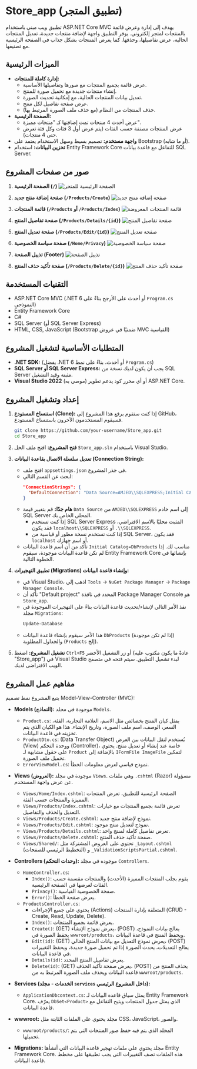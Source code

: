 # Store_app (تطبيق المتجر)

تطبيق ويب مبني باستخدام ASP.NET Core MVC يهدف إلى إدارة وعرض قائمة بالمنتجات لمتجر إلكتروني. يوفر التطبيق واجهة لإضافة منتجات جديدة، تعديل المنتجات الحالية، عرض تفاصيلها، وحذفها. كما يعرض المنتجات بشكل جذاب في الصفحة الرئيسية مع تصنيفها.

## الميزات الرئيسية

*   **إدارة كاملة للمنتجات:**
    *   عرض قائمة بجميع المنتجات مع صورها وتفاصيلها الأساسية.
    *   إنشاء منتجات جديدة مع تحميل صورة للمنتج.
    *   تعديل بيانات المنتجات الحالية، مع إمكانية تحديث الصورة.
    *   عرض صفحة تفاصيل لكل منتج.
    *   حذف المنتجات من النظام (مع حذف ملف الصورة المرتبط بها).
*   **الصفحة الرئيسية:**
    *   عرض أحدث 4 منتجات تمت إضافتها كـ "منتجات مميزة".
    *   عرض المنتجات مصنفة حسب الفئات (يتم عرض أول 3 فئات وكل فئة تعرض حتى 4 منتجات).
*   **واجهة مستخدم:** تصميم بسيط وسهل الاستخدام يعتمد على Bootstrap (أو ما شابه).
*   **تخزين البيانات:** استخدام Entity Framework Core للتفاعل مع قاعدة بيانات SQL Server.

## صور من صفحات المشروع

1.  **الصفحة الرئيسية (`/`)**
    ![الصفحة الرئيسية للمتجر](screenshots/home-page-slider.png)

2.  **صفحة إضافة منتج جديد (`/Products/Create`)**
    ![صفحة إضافة منتج جديد](screenshots/create-new-product.png)

3.  **قائمة المنتجات (`/Products` أو `/Products/Index`)**
    ![قائمة المنتجات المعروضة](screenshots/product-list.png)

4.  **صفحة تفاصيل المنتج (`/Products/Details/{id}`)**
    ![صفحة تفاصيل المنتج](screenshots/product-details.png)

5.  **صفحة تعديل المنتج (`/Products/Edit/{id}`)**
    ![صفحة تعديل المنتج](screenshots/edit-product.png)

6.  **صفحة سياسة الخصوصية (`/Home/Privacy`)**
    ![صفحة سياسة الخصوصية](screenshots/privacy-policy.png)

7.  **تذييل الصفحة (Footer)**
    ![تذييل الصفحة](screenshots/footer.png)

8.  **صفحة تأكيد حذف المنتج (`/Products/Delete/{id}`)**
    ![صفحة تأكيد حذف المنتج](screenshots/delete-product-confirmation.png)

## التقنيات المستخدمة

*   ASP.NET Core MVC (.NET 6 أو أحدث على الأرجح بناءً على `Program.cs` النموذجي)
*   Entity Framework Core
*   C#
*   SQL Server (أو SQL Server Express)
*   HTML, CSS, JavaScript (Bootstrap ضمنيًا في عروض MVC القياسية)

## المتطلبات الأساسية لتشغيل المشروع

*   **.NET SDK:** (يفضل .NET 6 أو أحدث، بناءً على نمط `Program.cs`)
*   **SQL Server أو SQL Server Express:** يجب أن يكون لديك نسخة من SQL Server مثبتة وقيد التشغيل.
*   **Visual Studio 2022** (موصى به) أو أي محرر كود يدعم تطوير ASP.NET Core.

## إعداد وتشغيل المشروع

1.  **استنساخ المستودع (Clone):**
    إذا كنت ستقوم برفع هذا المشروع إلى GitHub، فسيقوم المستخدمون الآخرون باستنساخ المستودع.
    ```bash
    git clone https://github.com/your-username/Store_app.git
    cd Store_app
    ```

2.  **فتح المشروع:**
    افتح ملف الحل `Store_app.sln` باستخدام Visual Studio.

3.  **تعديل سلسلة الاتصال بقاعدة البيانات (Connection String):**
    *   افتح ملف `appsettings.json` في جذر المشروع.
    *   ابحث عن القسم التالي:
        ```json
        "ConnectionStrings": {
          "DefaultConnection": "Data Source=AMJED\\SQLEXPRESS;Initial Catalog=DbProducts;Integrated Security=True;Connect Timeout=30;Encrypt=False;TrustServerCertificate=False;ApplicationIntent=ReadWrite;MultiSubnetFailover=False"
        }
        ```
    *   **هام جدًا:** قم بتغيير قيمة `Data Source` من `AMJED\\SQLEXPRESS` إلى اسم خادم SQL Server المحلي الخاص بك.
        *   إذا كنت تستخدم SQL Server Express المثبت محليًا بالاسم الافتراضي، فقد يكون `localhost\\SQLEXPRESS` أو `.\\SQLEXPRESS`.
        *   إذا كنت تستخدم نسخة مطور أو قياسية من SQL Server، فقد يكون `localhost` أو اسم جهازك.
    *   تأكد من أن اسم قاعدة البيانات `Initial Catalog=DbProducts` مناسب لك. إذا لم تكن قاعدة البيانات موجودة، سيقوم Entity Framework Core بإنشائها في الخطوة التالية.

4.  **تطبيق التهجيرات (Migrations) وإنشاء قاعدة البيانات:**
    *   في Visual Studio، اذهب إلى `Tools` -> `NuGet Package Manager` -> `Package Manager Console`.
    *   تأكد أن "Default project" المحدد في نافذة Package Manager Console هو `Store_app`.
    *   نفذ الأمر التالي لإنشاء/تحديث قاعدة البيانات بناءً على التهجيرات الموجودة في مجلد `Migrations`:
        ```powershell
        Update-Database
        ```
    *   هذا الأمر سيقوم بإنشاء قاعدة البيانات `DbProducts` (إذا لم تكن موجودة) والجداول المطلوبة (`Products` إلخ).

5.  **تشغيل المشروع:**
    اضغط `Ctrl+F5` أو زر التشغيل الأخضر (عادةً ما يكون مكتوب عليه "Store_app") في Visual Studio لبدء تشغيل التطبيق. سيتم فتحه في متصفح الويب الافتراضي لديك.

## مفاهيم عمل المشروع

يتبع المشروع نمط تصميم Model-View-Controller (MVC):

*   **Models (النماذج):** موجودة في مجلد `Models`.
    *   `Product.cs`: يمثل كيان المنتج بخصائص مثل الاسم، العلامة التجارية، الفئة، السعر، الوصف، اسم ملف الصورة، وتاريخ الإنشاء. هذا هو الكيان الذي يتم تخزينه في قاعدة البيانات.
    *   `ProductDto.cs`: (Data Transfer Object) يُستخدم لنقل البيانات بين العرض (View) ووحدة التحكم (Controller)، خاصة عند إنشاء أو تعديل منتج. يحتوي على حقول مشابهة لـ `Product` بالإضافة إلى `IFormFile ImageFile` لتمكين تحميل ملف الصورة.
    *   `ErrorViewModel.cs`: نموذج قياسي لعرض معلومات الخطأ.

*   **Views (العروض):** موجودة في مجلد `Views`. وهي ملفات `.cshtml` (Razor) مسؤولة عن عرض واجهة المستخدم.
    *   `Views/Home/Index.cshtml`: الصفحة الرئيسية للتطبيق، تعرض المنتجات المميزة والمنتجات حسب الفئة.
    *   `Views/Products/Index.cshtml`: تعرض قائمة بجميع المنتجات مع خيارات التعديل والحذف والتفاصيل.
    *   `Views/Products/Create.cshtml`: نموذج لإضافة منتج جديد.
    *   `Views/Products/Edit.cshtml`: نموذج لتعديل منتج موجود.
    *   `Views/Products/Details.cshtml`: تعرض تفاصيل كاملة لمنتج واحد.
    *   `Views/Products/Delete.cshtml`: صفحة تأكيد حذف المنتج.
    *   `Views/Shared/`: تحتوي على العروض المشتركة مثل `_Layout.cshtml` (التخطيط الرئيسي للصفحات) و `_ValidationScriptsPartial.cshtml`.

*   **Controllers (وحدات التحكم):** موجودة في مجلد `Controllers`.
    *   `HomeController.cs`:
        *   `Index()`: يقوم بجلب المنتجات المميزة (الأحدث) والمنتجات مقسمة حسب الفئات لعرضها في الصفحة الرئيسية.
        *   `Privacy()`: صفحة الخصوصية القياسية.
        *   `Error()`: يعرض صفحة الخطأ.
    *   `ProductsController.cs`:
        *   يحتوي على جميع الإجراءات (Actions) المتعلقة بإدارة المنتجات (CRUD - Create, Read, Update, Delete).
        *   `Index()`: يعرض قائمة بجميع المنتجات.
        *   `Create()`: (GET) يعرض نموذج الإنشاء، (POST) يعالج بيانات النموذج، يحفظ الصورة في `wwwroot/products`، ويحفظ المنتج في قاعدة البيانات.
        *   `Edit(id)`: (GET) يعرض نموذج التعديل مع بيانات المنتج الحالي، (POST) يعالج التعديلات، يحدث الصورة إذا تم تحميل صورة جديدة، ويحفظ التغييرات في قاعدة البيانات.
        *   `Details(id)`: يعرض تفاصيل المنتج المحدد.
        *   `Delete(id)`: (GET) يعرض صفحة تأكيد الحذف، (POST) يحذف المنتج من قاعدة البيانات ويحذف ملف الصورة المرتبط به من `wwwroot/products`.

*   **Services (الخدمات - مجلد `services` داخل المشروع الرئيسي):**
    *   `ApplicationDbcontext.cs`: يمثل سياق قاعدة البيانات لـ Entity Framework Core. يعرّف `DbSet<Product>` الذي يمثل جدول المنتجات ويتيح التفاعل مع قاعدة البيانات.

*   **wwwroot:** مجلد يحتوي على الملفات الثابتة مثل CSS، JavaScript، والصور.
    *   `wwwroot/products/`: المجلد الذي يتم فيه حفظ صور المنتجات التي يتم تحميلها.

*   **Migrations:** مجلد يحتوي على ملفات تهجير قاعدة البيانات التي أنشأها Entity Framework Core. هذه الملفات تصف التغييرات التي يجب تطبيقها على مخطط قاعدة البيانات.


